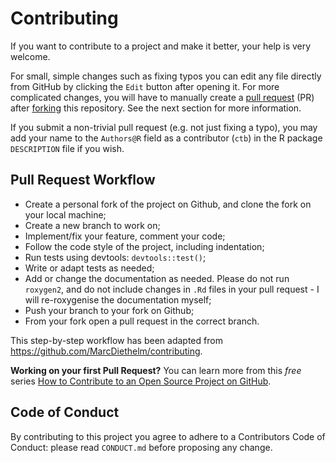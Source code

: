 # Contributing

If you want to contribute to a project and make it better, your help is very welcome. 

For small, simple changes such as fixing typos you can edit any file directly from GitHub by clicking the `Edit` button after opening it. For more complicated changes, you will have to manually create a [pull request](https://help.github.com/articles/using-pull-requests) (PR) after [forking](https://help.github.com/articles/fork-a-repo) this repository. See the next section for more information. 

If you submit a non-trivial pull request (e.g. not just fixing a typo), you may add your name to the `Authors@R` field as a contributor (`ctb`) in the R package `DESCRIPTION` file if you wish.

## Pull Request Workflow

- Create a personal fork of the project on Github, and clone the fork on your local machine;
- Create a new branch to work on;
- Implement/fix your feature, comment your code;
- Follow the code style of the project, including indentation;
- Run tests using devtools: `devtools::test()`;
- Write or adapt tests as needed;
- Add or change the documentation as needed. Please do not run `roxygen2`, and do not include changes in `.Rd` files in your pull request - I will re-roxygenise the documentation myself;
- Push your branch to your fork on Github;
- From your fork open a pull request in the correct branch.

This step-by-step workflow has been adapted from https://github.com/MarcDiethelm/contributing.

**Working on your first Pull Request?** You can learn more from this *free* series [How to Contribute to an Open Source Project on GitHub](https://egghead.io/series/how-to-contribute-to-an-open-source-project-on-github).

## Code of Conduct

By contributing to this project you agree to adhere to a Contributors Code of Conduct: please read `CONDUCT.md` before proposing any change.